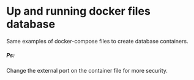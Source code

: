 # Up and running docker files database

Same examples of docker-compose files to create database containers.

##### Ps:

Change the external port on the container file for more security.



